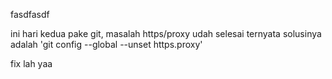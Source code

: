 fasdfasdf

ini hari kedua pake git, masalah https/proxy udah selesai
ternyata solusinya adalah 'git config --global --unset https.proxy'


fix lah yaa